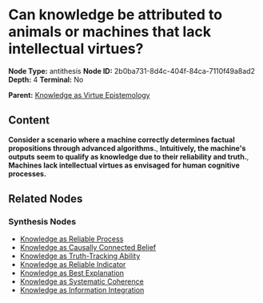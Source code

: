 # Can knowledge be attributed to animals or machines that lack intellectual virtues?

**Node Type:** antithesis
**Node ID:** 2b0ba731-8d4c-404f-84ca-7110f49a8ad2
**Depth:** 4
**Terminal:** No

**Parent:** [Knowledge as Virtue Epistemology](knowledge-as-virtue-epistemology-synthesis-4654d46a-af86-473e-bacb-4a409905b5cf.md)

## Content

**Consider a scenario where a machine correctly determines factual propositions through advanced algorithms.**, **Intuitively, the machine's outputs seem to qualify as knowledge due to their reliability and truth.**, **Machines lack intellectual virtues as envisaged for human cognitive processes.**

## Related Nodes

### Synthesis Nodes

- [Knowledge as Reliable Process](knowledge-as-reliable-process-synthesis-b20def48-6770-40b5-802c-f574a1b09e81.md)
- [Knowledge as Causally Connected Belief](knowledge-as-causally-connected-belief-synthesis-793bdc5a-60ec-4980-9350-86bd367be558.md)
- [Knowledge as Truth-Tracking Ability](knowledge-as-truth-tracking-ability-synthesis-8699a872-8353-4444-8062-8020c86ce1e2.md)
- [Knowledge as Reliable Indicator](knowledge-as-reliable-indicator-synthesis-f4b27cb6-ef1c-44d6-b198-dd46f4c4a664.md)
- [Knowledge as Best Explanation](knowledge-as-best-explanation-synthesis-f93f9675-907e-4ceb-b99e-93d3eb0f817a.md)
- [Knowledge as Systematic Coherence](knowledge-as-systematic-coherence-synthesis-2f885670-2d55-401f-bdda-a4a62d696eb4.md)
- [Knowledge as Information Integration](knowledge-as-information-integration-synthesis-91e9cb95-6381-492f-b276-2121fb9cffdf.md)
